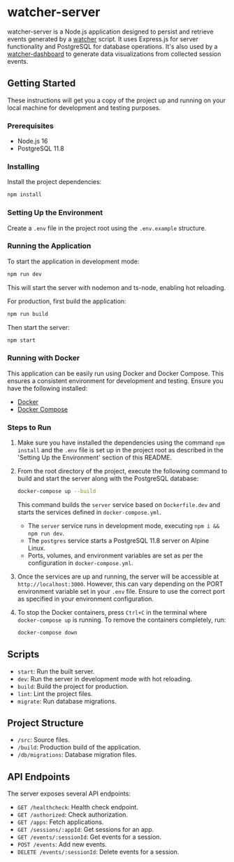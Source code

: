 # watcher-server

watcher-server is a Node.js application designed to persist and retrieve events generated by a [watcher](https://github.com/pedrorv/watcher) script. It uses Express.js for server functionality and PostgreSQL for database operations. It's also used by a [watcher-dashboard](https://github.com/pedrorv/watcher-dashboard) to generate data visualizations from collected session events.

## Getting Started

These instructions will get you a copy of the project up and running on your local machine for development and testing purposes.

### Prerequisites

- Node.js 16
- PostgreSQL 11.8

### Installing

Install the project dependencies:

```bash
npm install
```

### Setting Up the Environment

Create a `.env` file in the project root using the `.env.example` structure.

### Running the Application

To start the application in development mode:

```bash
npm run dev
```

This will start the server with nodemon and ts-node, enabling hot reloading.

For production, first build the application:

```bash
npm run build
```

Then start the server:

```bash
npm start
```

### Running with Docker

This application can be easily run using Docker and Docker Compose. This ensures a consistent environment for development and testing. Ensure you have the following installed:

- [Docker](https://www.docker.com/get-started)
- [Docker Compose](https://docs.docker.com/compose/install/)

### Steps to Run

1. Make sure you have installed the dependencies using the command `npm install` and the `.env` file is set up in the project root as described in the 'Setting Up the Environment' section of this README.

2. From the root directory of the project, execute the following command to build and start the server along with the PostgreSQL database:

   ```bash
   docker-compose up --build
   ```

   This command builds the `server` service based on `Dockerfile.dev` and starts the services defined in `docker-compose.yml`.

   - The `server` service runs in development mode, executing `npm i && npm run dev`.
   - The `postgres` service starts a PostgreSQL 11.8 server on Alpine Linux.
   - Ports, volumes, and environment variables are set as per the configuration in `docker-compose.yml`.
     <br/>

3. Once the services are up and running, the server will be accessible at `http://localhost:3000`. However, this can vary depending on the PORT environment variable set in your `.env` file. Ensure to use the correct port as specified in your environment configuration.

4. To stop the Docker containers, press `Ctrl+C` in the terminal where `docker-compose up` is running. To remove the containers completely, run:

   ```bash
   docker-compose down
   ```

## Scripts

- `start`: Run the built server.
- `dev`: Run the server in development mode with hot reloading.
- `build`: Build the project for production.
- `lint`: Lint the project files.
- `migrate`: Run database migrations.

## Project Structure

- `/src`: Source files.
- `/build`: Production build of the application.
- `/db/migrations`: Database migration files.

## API Endpoints

The server exposes several API endpoints:

- `GET /healthcheck`: Health check endpoint.
- `GET /authorized`: Check authorization.
- `GET /apps`: Fetch applications.
- `GET /sessions/:appId`: Get sessions for an app.
- `GET /events/:sessionId`: Get events for a session.
- `POST /events`: Add new events.
- `DELETE /events/:sessionId`: Delete events for a session.
